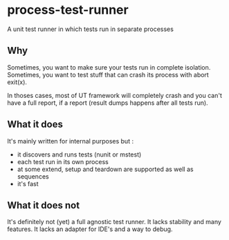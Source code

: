 # process-test-runner
A unit test runner in which tests run in separate processes


## Why 
Sometimes, you want to make sure your tests run in complete isolation.
Sometimes, you want to test stuff that can crash its process with abort exit(x). 

In thoses cases, most of UT framework will completely crash and you can't have a full report, if a report (result dumps happens after all tests run). 

## What it does
It's mainly written for internal purposes but : 
- it discovers and runs tests (nunit or mstest)
- each test run in its own process
- at some extend, setup and teardown are supported as well as sequences
- it's fast

## What it does not
It's definitely not (yet) a full agnostic test runner. It lacks stability and many features. It lacks an adapter for IDE's and a way to debug. 
